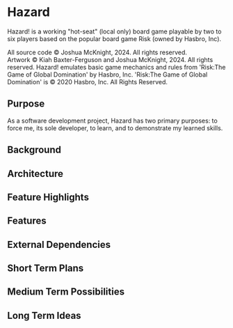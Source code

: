 # Hazard
Hazard! is a working "hot-seat" (local only) board game playable by two to six players based on the popular board game Risk (owned by Hasbro, Inc).

All source code © Joshua McKnight, 2024. All rights reserved.  
Artwork © Kiah Baxter-Ferguson and Joshua McKnight, 2024. All rights reserved.
Hazard! emulates basic game mechanics and rules from 'Risk:The Game of Global Domination' by Hasbro, Inc.
'Risk:The Game of Global Domination' is © 2020 Hasbro, Inc. All Rights Reserved.

## Purpose
As a software development project, Hazard has two primary purposes: to force me, its sole developer, to learn, and to demonstrate my learned skills.

## Background


## Architecture

## Feature Highlights

## Features

## External Dependencies

## Short Term Plans
## Medium Term Possibilities
## Long Term Ideas


